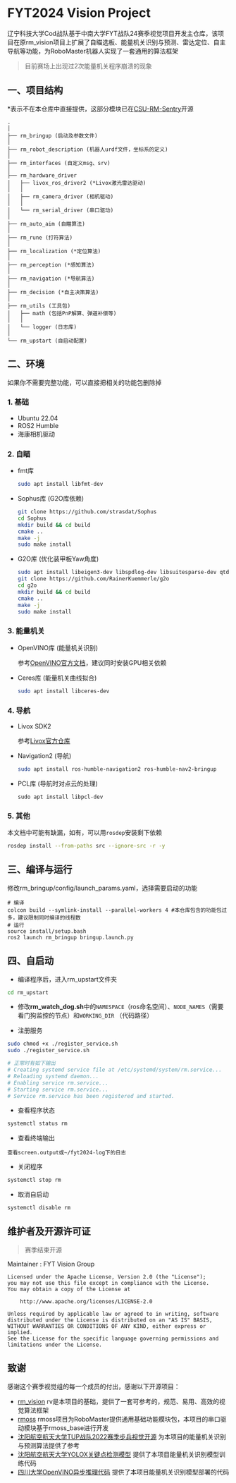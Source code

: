# FYT2024 Vision Project

 辽宁科技大学Cod战队基于中南大学FYT战队24赛季视觉项目开发主仓库，该项目在原rm_vision项目上扩展了自瞄选板、能量机关识别与预测、雷达定位、自主导航等功能，为RoboMaster机器人实现了一套通用的算法框架

> 目前赛场上出现过2次能量机关程序崩溃的现象


## 一、项目结构

*表示不在本仓库中直接提供，这部分模块已在[CSU-RM-Sentry](https://github.com/baiyeweiguang/CSU-RM-Sentry)开源

```
.
│
├── rm_bringup (启动及参数文件)
│
├── rm_robot_description (机器人urdf文件，坐标系的定义)
│
├── rm_interfaces (自定义msg、srv)
│
├── rm_hardware_driver
│   ├── livox_ros_driver2 (*Livox激光雷达驱动)
│   │
│   ├── rm_camera_driver (相机驱动)
│   │
│   └── rm_serial_driver (串口驱动)
│
├── rm_auto_aim (自瞄算法)
│
├── rm_rune (打符算法)
│
├── rm_localization (*定位算法)
│
├── rm_perception (*感知算法)
│
├── rm_navigation (*导航算法)
│
├── rm_decision (*自主决策算法)
│
├── rm_utils (工具包) 
│   ├── math (包括PnP解算、弹道补偿等)
│   │
│   └── logger (日志库)
│
└── rm_upstart (自启动配置)
```

## 二、环境

如果你不需要完整功能，可以直接把相关的功能包删除掉

### 1. 基础
- Ubuntu 22.04
- ROS2 Humble
- 海康相机驱动

### 2. 自瞄 
- fmt库
  ```bash
  sudo apt install libfmt-dev
  ```
- Sophus库 (G2O库依赖)
   ```bash
   git clone https://github.com/strasdat/Sophus
   cd Sophus
   mkdir build && cd build
   cmake ..
   make -j
   sudo make install
   ```
- G2O库 (优化装甲板Yaw角度)
    ```bash
    sudo apt install libeigen3-dev libspdlog-dev libsuitesparse-dev qtdeclarative5-dev qt5-qmake libqglviewer-dev-qt5
    git clone https://github.com/RainerKuemmerle/g2o
    cd g2o
    mkdir build && cd build
    cmake ..
    make -j
    sudo make install
    ```
### 3. 能量机关
- OpenVINO库 (能量机关识别)
  
   参考[OpenVINO官方文档](https://docs.openvino.ai/2022.3/openvino_docs_install_guides_installing_openvino_from_archive_linux.html)，建议同时安装GPU相关依赖

- Ceres库 (能量机关曲线拟合)
    ```bash
    sudo apt install libceres-dev
    ```

### 4. 导航
- Livox SDK2

  参考[Livox官方仓库](https://github.com/Livox-SDK/Livox-SDK2)

- Navigation2 (导航)
    ```bash
    sudo apt install ros-humble-navigation2 ros-humble-nav2-bringup
    ```

- PCL库 (导航时对点云的处理)
    ```
    sudo apt install libpcl-dev
    ```

### 5. 其他

本文档中可能有缺漏，如有，可以用`rosdep`安装剩下依赖

```bash
rosdep install --from-paths src --ignore-src -r -y

```

## 三、编译与运行

修改rm_bringup/config/launch_params.yaml，选择需要启动的功能

```
# 编译
colcon build --symlink-install --parallel-workers 4 #本仓库包含的功能包过多，建议限制同时编译的线程数
# 运行
source install/setup.bash
ros2 launch rm_bringup bringup.launch.py
```



## 四、自启动

- 编译程序后，进入rm_upstart文件夹

```bash
cd rm_upstart
```

- 修改**rm_watch_dog.sh**中的`NAMESPACE`（ros命名空间）、`NODE_NAMES`（需要看门狗监控的节点）和`WORKING_DIR` （代码路径）

- 注册服务
  
```bash
sudo chmod +x ./register_service.sh
sudo ./register_service.sh

# 正常时有如下输出
# Creating systemd service file at /etc/systemd/system/rm.service...
# Reloading systemd daemon...
# Enabling service rm.service...
# Starting service rm.service...
# Service rm.service has been registered and started.
```

- 查看程序状态

```bash
systemctl status rm
```

- 查看终端输出
```
查看screen.output或~/fyt2024-log下的日志
```  

- 关闭程序

```bash
systemctl stop rm
```

- 取消自启动

```bash
systemctl disable rm
```
 
## 维护者及开源许可证

> 赛季结束开源

Maintainer : FYT Vision Group

```
Licensed under the Apache License, Version 2.0 (the "License");
you may not use this file except in compliance with the License.
You may obtain a copy of the License at

    http://www.apache.org/licenses/LICENSE-2.0

Unless required by applicable law or agreed to in writing, software
distributed under the License is distributed on an "AS IS" BASIS,
WITHOUT WARRANTIES OR CONDITIONS OF ANY KIND, either express or implied.
See the License for the specific language governing permissions and
limitations under the License.
```

## 致谢

感谢这个赛季视觉组的每一个成员的付出，感谢以下开源项目：

- [rm_vision](https://gitlab.com/rm_vision) rv是本项目的基础，提供了一套可参考的，规范、易用、高效的视觉算法框架
- [rmoss](https://github.com/robomaster-oss/rmoss_core) rmoss项目为RoboMaster提供通用基础功能模块包，本项目的串口驱动模块基于rmoss_base进行开发
- [沈阳航空航天大学TUP战队2022赛季步兵视觉开源](https://github.com/tup-robomaster/TUP-InfantryVision-2022) 为本项目的能量机关识别与预测算法提供了参考
- [沈阳航空航天大学YOLOX关键点检测模型](https://github.com/tup-robomaster/TUP-NN-Train-2) 提供了本项目能量机关识别模型训练代码
- [四川大学OpenVINO异步推理代码](https://github.com/Ericsii/rm_vision-OpenVINO) 提供了本项目能量机关识别模型部署的代码